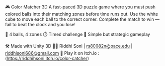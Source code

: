 🎮 Color Matcher 3D
A fast-paced 3D puzzle game where you must push colored balls into their matching zones before time runs out. Use the white cube to move each ball to the correct corner. Complete the match to win — fail to beat the clock and you lose!

🔹 4 balls, 4 zones
⏱️ Timed challenge
🧠 Simple but strategic gameplay

🛠️ Made with Unity 3D
👩‍💻 Riddhi Soni | rs80082n@pace.edu | riddhisoni686@gmail.com
🔗 Play it on Itch.io : (https://riddhihsoni.itch.io/color-catcher)
